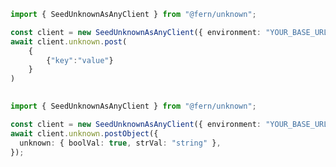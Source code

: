 ```typescript
import { SeedUnknownAsAnyClient } from "@fern/unknown";

const client = new SeedUnknownAsAnyClient({ environment: "YOUR_BASE_URL" });        
await client.unknown.post(
	{
		{"key":"value"}
	}
)
 
```                        


```typescript
import { SeedUnknownAsAnyClient } from "@fern/unknown";

const client = new SeedUnknownAsAnyClient({ environment: "YOUR_BASE_URL" });
await client.unknown.postObject({
  unknown: { boolVal: true, strVal: "string" },
});
 
```                        


